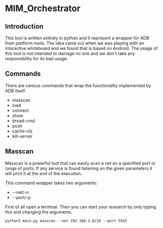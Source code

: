 # MIM_Orchestrator

## Introduction

This tool is written entirely in python and it represent a wrapper for ADB from platform-tools.
The idea came out when we was playing with an interactive whiteboard and we found that is based on Android.
The usage of this tool is not intended to damage no one and we don't take any responsibility for its bad usage.

## Commands

There are various commands that wrap the functionality implemented by ADB itself.

- masscan
- load
- connect
- show
- broad-cmd
- push
- cache-cls
- kill-server


## Masscan

Masscan is a powerful tool that can easily scan a net on a specified port or range of ports.
If any service is found listening on the given parameters it will print it at the end of the execution.

This command wrapper takes two arguments:
- --net/-n
- --port/-p

First of all open a terminal.
Then you can start your research by only typing this and changing the arguments.

`python3 main.py masscan --net 192.168.1.0/24 --port 5555`

